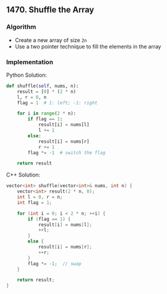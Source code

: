 ## 1470. Shuffle the Array
### Algorithm
- Create a new array of size `2n`
- Use a two pointer technique to fill the elements in the array
### Implementation
Python Solution:
```python
def shuffle(self, nums, n):
    result = [0] * (2 * n)
    l, r = 0, n
    flag = 1  # 1: left; -1: right

    for i in range(2 * n):
        if flag == 1:
            result[i] = nums[l]
            l += 1
        else:
            result[i] = nums[r]
            r += 1
        flag *= -1  # switch the flag

    return result
```
C++ Solution:
```cpp
vector<int> shuffle(vector<int>& nums, int n) {
    vector<int> result(2 * n, 0);
    int l = 0, r = n;
    int flag = 1;

    for (int i = 0; i < 2 * n; ++i) {
        if (flag == 1) {
            result[i] = nums[l];
            ++l;
        }
        else {
            result[i] = nums[r];
            ++r;
        }
        flag *= -1;  // swap
    }

    return result;
}
```